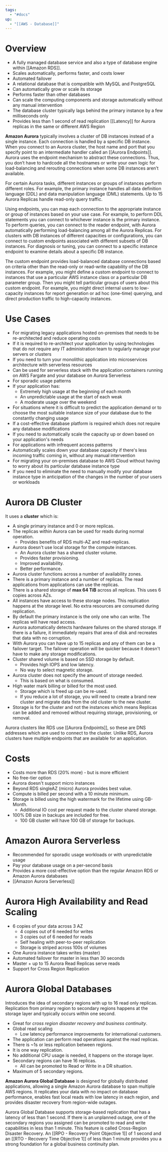 ```yaml
---
tags:
  - "#docs"
up:
  - "[[AWS - Database]]"
---
```

# Overview

- A fully managed database service and also a type of database engine within [[Amazon RDS]].
- Scales automatically, performs faster, and costs lower
- Automated failover
- A relational database that is compatible with MySQL and PostgreSQL
- Can automatically grow or scale its storage
- Performs faster than other databases
- Can scale the computing components and storage automatically without any manual intervention
- The database cluster typically lags behind the primary instance by a few milliseconds only
- Provides less than 1 second of read replication [[Latency]] for Aurora replicas in the same or different AWS Region

**Amazon Aurora** typically involves a cluster of DB instances instead of a single instance. Each connection is handled by a specific DB instance. When you connect to an Aurora cluster, the host name and port that you specify point to an intermediate handler called an [[Aurora Endpoints]]. Aurora uses the endpoint mechanism to abstract these connections. Thus, you don’t have to hardcode all the hostnames or write your own logic for load-balancing and rerouting connections when some DB instances aren’t available.

For certain Aurora tasks, different instances or groups of instances perform different roles. For example, the primary instance handles all data definition language (DDL) and data manipulation language (DML) statements. Up to 15 Aurora Replicas handle read-only query traffic.

Using endpoints, you can map each connection to the appropriate instance or group of instances based on your use case. For example, to perform DDL statements you can connect to whichever instance is the primary instance. To perform queries, you can connect to the reader endpoint, with Aurora automatically performing load-balancing among all the Aurora Replicas. For clusters with DB instances of different capacities or configurations, you can connect to custom endpoints associated with different subsets of DB instances. For diagnosis or tuning, you can connect to a specific instance endpoint to examine details about a specific DB instance.

The custom endpoint provides load-balanced database connections based on criteria other than the read-only or read-write capability of the DB instances. For example, you might define a custom endpoint to connect to instances that use a particular AWS instance class or a particular DB parameter group. Then you might tell particular groups of users about this custom endpoint. For example, you might direct internal users to low-capacity instances for report generation or ad hoc (one-time) querying, and direct production traffic to high-capacity instances.

# Use Cases

- For migrating legacy applications hosted on-premises that needs to be re-architected and reduce operating costs
- If it is required to re-architect your application by using technologies that do not require any IT administration team to regularly manage your servers or clusters
- If you need to turn your monolithic application into microservices architecture with serverless resources
- Can be used for serverless stack with the application containers running on AWS Fargate and your database on Aurora Serverless
- For sporadic usage patterns
- If your application has:
	- Extremely high usage at the beginning of each month
	- An unpredictable usage at the start of each weak
	- A moderate usage over the weekend
- For situations where it is difficult to predict the application demand or to choose the most suitable instance size of your database due to the constantly changing usage
- If a cost-effective database platform is required which does not require any database modifications
- If you need to automatically scale the capacity up or down based on your application's needs
- For applications with infrequent access patterns
- Automatically scales down your database capacity if there's less incoming traffic coming in, without any manual intervention
- For migrating your on-premises database to AWS Cloud without having to worry about its particular database instance type
- If you need to eliminate the need to manually modify your database instance type in anticipation of the changes in the number of your users or workloads

# Aurora DB Cluster

It uses a **cluster** which is:

-   A single primary instance and 0 or more replicas.
-   The replicas within Aurora can be used for reads during normal operation.
    -   Provides benefits of RDS multi-AZ and read-replicas.
-   Aurora doesn't use local storage for the compute instances.
    -   An Aurora cluster has a shared cluster volume.
    -   Provides faster provisioning.
    -   Improved availability.
    -   Better performance.
- Aurora cluster functions across a number of availability zones.
- There is a primary instance and a number of replicas. The read applications from applications can use the replicas.
- There is a shared storage of **max 64 TiB** across all replicas. This uses 6 copies across AZs.
- All instances have access to these storage nodes. This replication happens at the storage level. No extra resources are consumed during replication.
- By default the primary instance is the only one who can write. The replicas will have read access.
- Aurora automatically detects hardware failures on the shared storage. If there is a failure, it immediately repairs that area of disk and recreates that data with no corruption.
- With Aurora you can have up to 15 replicas and any of them can be a failover target. The failover operation will be quicker because it doesn't have to make any storage modifications.
- Cluster shared volume is based on SSD storage by default.
    - Provides high IOPS and low latency.
    - No way to select magnetic storage.
- Aurora cluster does not specify the amount of storage needed.
    - This is based on what is consumed.
- High water mark billing or billed for the most used.
    - Storage which is freed up can be re-used.
    - If you reduce a lot of storage, you will need to create a brand new cluster and migrate data from the old cluster to the new cluster.
- Storage is for the cluster and not the instances which means Replicas can be added and removed without requiring storage, provisioning, or removal.

Aurora clusters like RDS use [[Aurora Endpoints]], so these are DNS addresses which are used to connect to the cluster. Unlike RDS, Aurora clusters have multiple endpoints that are available for an application.


# Costs

- Costs more than RDS (20% more) - but is more efficient  
- No free-tier option
-   Aurora doesn't support micro instances
-   Beyond RDS singleAZ (micro) Aurora provides best value.
-   Compute is billed per second with a 10 minute minimum.
-   Storage is billed using the high watermark for the lifetime using GB-Month.
    -   Additional IO cost per request made to the cluster shared storage.
-   100% DB size in backups are included for free.
    -   100 GB cluster will have 100 GB of storage for backups.

# Amazon Aurora Serverless

- Recommended for sporadic usage workloads or with unpredictable usage
- Pay your database usage on a per-second basis
- Provides a more cost-effective option than the regular Amazon RDS or Amazon Aurora databases
- [[Amazon Aurora Serverless]]

# Aurora High Availability and Read Scaling

- 6 copies of your data across 3 AZ
	- 4 copies out of 6 needed for writes
	- 3 copies out of 6 needed for reads
	- Self healing with peer-to-peer replication
	- Storage is striped across 100s of volumes
- One Aurora instance takes writes (master)
- Automated failover for master in less than 30 seconds
- Master + up to 15 Aurora Read Replicas serve reads
- Support for Cross Region Replication

# Aurora Global Databases

Introduces the idea of secondary regions with up to 16 read only replicas. Replication from primary region to secondary regions happens at the storage layer and typically occurs within one second.

-   Great for _cross region disaster recovery and business continuity_.
-   Global read scaling
    -   Low latency performance improvements for international customers.
-   The application can perform read operations against the read replicas.
-   There is ~1s or less replication between regions.
-   It is one way replication.
-   No additional CPU usage is needed, it happens on the storage layer.
-   Secondary regions can have 16 replicas.
    -   All can be promoted to Read or Write in a DR situation.
-   Maximum of 5 secondary regions.


**Amazon Aurora Global Database** is designed for globally distributed applications, allowing a single Amazon Aurora database to span multiple AWS regions. It replicates your data with no impact on database performance, enables fast local reads with low latency in each region, and provides disaster recovery from region-wide outages.

Aurora Global Database supports storage-based replication that has a latency of less than 1 second. If there is an unplanned outage, one of the secondary regions you assigned can be promoted to read and write capabilities in less than 1 minute. This feature is called Cross-Region Disaster Recovery. An [[RPO - Recovery Point Objective 1]] of 1 second and an [[RTO - Recovery Time Objective 1]] of less than 1 minute provides you a strong foundation for a global business continuity plan.
